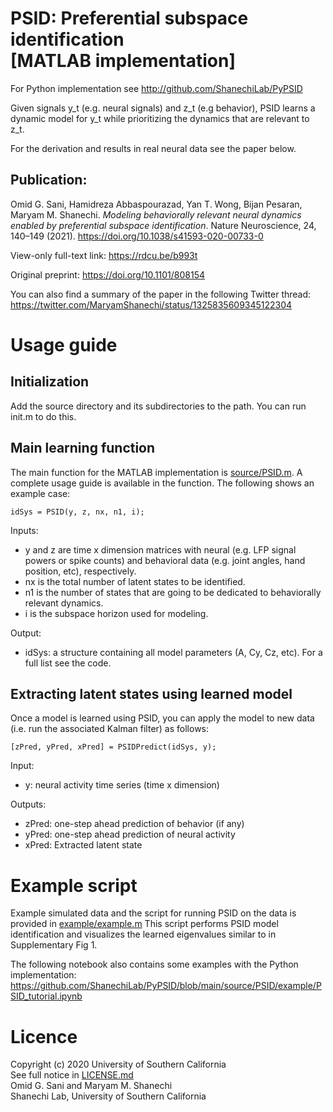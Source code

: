 # PSID: Preferential subspace identification <br/> [MATLAB implementation]

For Python implementation see http://github.com/ShanechiLab/PyPSID

Given signals y_t (e.g. neural signals) and z_t (e.g behavior), PSID learns a dynamic model for y_t while prioritizing the dynamics that are relevant to z_t. 

For the derivation and results in real neural data see the paper below.

## Publication: 
Omid G. Sani, Hamidreza Abbaspourazad, Yan T. Wong, Bijan Pesaran, Maryam M. Shanechi. *Modeling behaviorally relevant neural dynamics enabled by preferential subspace identification*. Nature Neuroscience, 24, 140–149 (2021). https://doi.org/10.1038/s41593-020-00733-0

View-only full-text link: https://rdcu.be/b993t

Original preprint: https://doi.org/10.1101/808154

You can also find a summary of the paper in the following Twitter thread:
https://twitter.com/MaryamShanechi/status/1325835609345122304


# Usage guide
## Initialization
Add the source directory and its subdirectories to the path. You can run init.m to do this.

## Main learning function
The main function for the MATLAB implementation is [source/PSID.m](source/PSID.m). A complete usage guide is available in the function. The following shows an example case:
```
idSys = PSID(y, z, nx, n1, i);
```
Inputs:
- y and z are time x dimension matrices with neural (e.g. LFP signal powers or spike counts) and behavioral data (e.g. joint angles, hand position, etc), respectively. 
- nx is the total number of latent states to be identified.
- n1 is the number of states that are going to be dedicated to behaviorally relevant dynamics.
- i is the subspace horizon used for modeling. 

Output:
- idSys: a structure containing all model parameters (A, Cy, Cz, etc). For a full list see the code.

## Extracting latent states using learned model
Once a model is learned using PSID, you can apply the model to new data (i.e. run the associated Kalman filter) as follows:
```
[zPred, yPred, xPred] = PSIDPredict(idSys, y);
```
Input:
- y: neural activity time series (time x dimension)

Outputs:
- zPred: one-step ahead prediction of behavior (if any)
- yPred: one-step ahead prediction of neural activity
- xPred: Extracted latent state

# Example script
Example simulated data and the script for running PSID on the data is provided in 
[example/example.m](example/example.m)
This script performs PSID model identification and visualizes the learned eigenvalues similar to in Supplementary Fig 1.

The following notebook also contains some examples with the Python implementation:
https://github.com/ShanechiLab/PyPSID/blob/main/source/PSID/example/PSID_tutorial.ipynb

# Licence
Copyright (c) 2020 University of Southern California  
See full notice in [LICENSE.md](LICENSE.md)  
Omid G. Sani and Maryam M. Shanechi  
Shanechi Lab, University of Southern California
